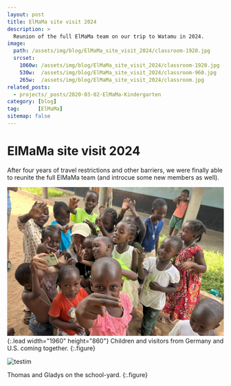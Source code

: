 ```yaml
---
layout: post
title: ElMaMa site visit 2024
description: >
  Reunion of the full ElMaMa team on our trip to Watamu in 2024.
image: 
  path: /assets/img/blog/ElMaMa_site_visit_2024/classroom-1920.jpg
  srcset:
    1060w: /assets/img/blog/ElMaMa_site_visit_2024/classroom-1920.jpg
    530w:  /assets/img/blog/ElMaMa_site_visit_2024/classroom-960.jpg
    265w:  /assets/img/blog/ElMaMa_site_visit_2024/classroom.jpg
related_posts:
  - projects/_posts/2020-03-02-ElMaMa-Kindergarten
category: [blog]
tag:      [ElMaMa]
sitemap: false
---
```


# ElMaMa site visit 2024

After four years of travel restrictions and other barriers, we were finally able to reunite the full ElMaMa team (and introcue some new members as well). 


![Welcome Rebecca](/assets/img/blog/ElMaMa_site_visit_2024/kids.jpg){:.lead width="1960" height="860"}
Children and visitors from Germany and U.S. coming together.
{:.figure}

![testim](/assets/img/projects/ElMaMa/main_building.jpg)
<!--![Welcome Thomas](/assets/img/blog/ElMaMa_site_visit_2024/IMG_4524.jpg){:.lead width="1960" height="860"}-->
Thomas and Gladys on the school-yard.
{:.figure}
